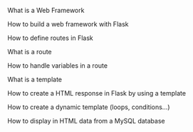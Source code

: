 What is a Web Framework

How to build a web framework with Flask

How to define routes in Flask

What is a route

How to handle variables in a route

What is a template

How to create a HTML response in Flask by using a template

How to create a dynamic template (loops, conditions…)

How to display in HTML data from a MySQL database
